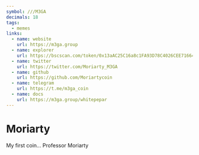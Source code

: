 ```yaml
---
symbol: ///M3GA
decimals: 18
tags:
  - memes
links:
  - name: website
    url: https://m3ga.group
  - name: explorer
    url: https://bscscan.com/token/0x13aAC25C16a8c1FA93D78C4026CEE7166403A595
  - name: twitter
    url: https://twitter.com/Moriarty_M3GA
  - name: github
    url: https://github.com/Moriartycoin
  - name: telegram
    url: https://t.me/m3ga_coin
  - name: docs
    url: https://m3ga.group/whitepepar
---
```


# Moriarty

My first coin... Professor Moriarty
